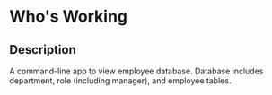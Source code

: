 # Who's Working

## Description

A command-line app to view employee database. Database includes department, role (including manager), and employee tables.